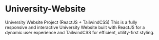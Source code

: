 # University-Website
University Website Project (ReactJS + TailwindCSS)  This is a fully responsive and interactive University Website built with ReactJS for a dynamic user experience and TailwindCSS for efficient, utility-first styling. 
